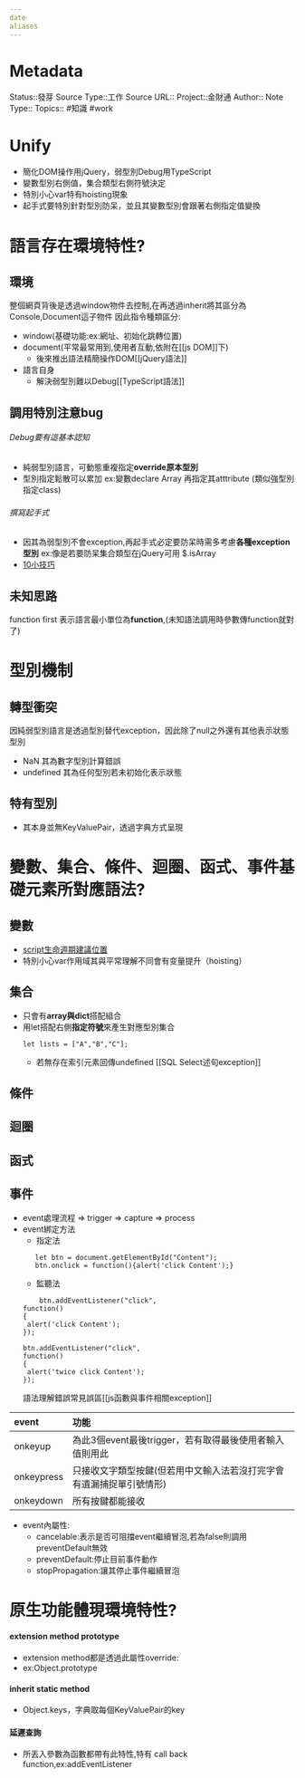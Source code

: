 ```yaml
---
date
aliases
---
```

# Metadata
Status::發芽
Source Type::工作
Source URL::
Project::金財通
Author::
Note Type::
Topics::
#知識 #work 

# Unify
- 簡化DOM操作用jQuery，弱型別Debug用TypeScript
- 變數型別右側值，集合類型右側符號決定
- 特別小心var特有hoisting現象
- 起手式要特別針對型別防呆，並且其變數型別會跟著右側指定值變換

# 語言存在環境特性?
## 環境
整個網頁背後是透過window物件去控制,在再透過inherit將其區分為Console,Document這子物件
因此指令種類區分:
- window(基礎功能:ex:網址、初始化跳轉位置)
- document(平常最常用到,使用者互動,依附在[[js DOM]]下)
  -  後來推出語法精簡操作DOM[[jQuery語法]]
- 語言自身
  - 解決弱型別難以Debug[[TypeScript語法]]
## 調用特別注意bug
###### Debug要有這基本認知
- 純弱型別語言，可動態重複指定**override原本型別**
- 型別指定鬆散可以累加
	ex:變數declare Array 再指定其atttribute (類似強型別指定class)
###### 撰寫起手式
- 因其為弱型別不會exception,再起手式必定要防呆時需多考慮**各種exception型別**
	ex:像是若要防呆集合類型在jQuery可用 $.isArray
- [10小技巧](https://medium.com/i-am-mike/10%E5%80%8B%E6%96%B0%E6%89%8B%E5%BF%85%E7%9F%A5%E7%9A%84-javascrip-%E5%AF%A6%E7%94%A8%E6%8A%80%E5%B7%A7-75b55d7c3e47)
	
## 未知思路
function first 表示語言最小單位為**function**,(未知語法調用時參數傳function就對了)

# 型別機制
## 轉型衝突
因純弱型別語言是透過型別替代exception，因此除了null之外還有其他表示狀態型別
- NaN 其為數字型別計算錯誤
- undefined 其為任何型別若未初始化表示狀態
## 特有型別
- 其本身並無KeyValuePair，透過字典方式呈現
# 變數、集合、條件、迴圈、函式、事件基礎元素所對應語法?
## 變數
- [script生命週期建議位置](https://codertw.com/%E5%89%8D%E7%AB%AF%E9%96%8B%E7%99%BC/283038/)
- 特別小心var作用域其與平常理解不同會有变量提升（hoisting）
## 集合
- 只會有**array與dict**搭配組合
- 用let搭配右側**指定符號**來產生對應型別集合 
  ```
  let lists = ["A","B","C"];
  ```
  - 若無存在索引元素回傳undefined
  [[SQL Select述句exception]]

## 條件
## 迴圈
## 函式
## 事件
- event處理流程 => trigger => capture => process
- event綁定方法
     - 指定法
     ```
        let btn = document.getElementById("Content");
        btn.onclick = function(){alert('click Content');}
     ```
     - 監聽法
     ```
         btn.addEventListener("click",
    function()
    {
      alert('click Content');
    });

    btn.addEventListener("click",
    function()
    {
      alert('twice click Content');
    });
     ```
     語法理解錯誤常見誤區[[js函數與事件相關exception]]

|event|功能|
|:--|:--|
|onkeyup|為此3個event最後trigger，若有取得最後使用者輸入值則用此|
|onkeypress|只接收文字類型按鍵(但若用中文輸入法若沒打完字會有遺漏捕捉單引號情形)|
|onkeydown|所有按鍵都能接收|

- event內屬性:
  - cancelable:表示是否可阻擋event繼續冒泡,若為false則調用preventDefault無效
  - preventDefault:停止目前事件動作
  - stopPropagation:讓其停止事件繼續冒泡




# 原生功能體現環境特性?

#### extension method prototype
- extension method都是透過此屬性override:
- ex:Object.prototype
#### inherit static method
- Object.keys，字典取每個KeyValuePair的key
#### 延遲查詢
- 所丟入參數為函數都帶有此特性,特有 call back function,ex:addEventListener
